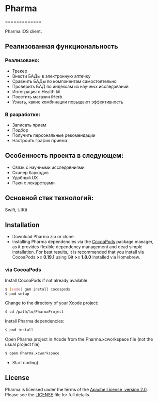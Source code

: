 # Pharma
=============

Pharma iOS client.


## Реализованная функциональность

### Реализовано:
-  Трекер
-   Внести БАДы в электронную аптечку
-   Сравнить БАДы по компонентам самостоятельно
- Проверить БАД по индексам из научных исследований
- Интеграция с  Health kit
- Посетить магазин iHerb
- Узнать, какие комбинации повышают эффективность

### В разработке:
- Записать прием
- Подбор
- Получить персональные рекомендации
- Настроить график приема

## Особенность проекта в следующем:
- Связь с научными исследовниями
- Сканер баркодов
- Удобный UX
- Паки с лекарствами

## Основной стек технологий:
Swift, UIKit

## Installation

- Download Pharma zip or clone
- Installing Pharma dependencies via the [CocoaPods](http://cocoapods.org/) package manager, as it provides flexible dependency management and dead simple installation. For best results, it is recommended that you install via CocoaPods **>= 0.19.1** using Git **>= 1.8.0** installed via Homebrew.

### via CocoaPods

Install CocoaPods if not already available:

``` bash
$ [sudo] gem install cocoapods
$ pod setup
```

Change to the directory of your Xcode project:

``` bash
$ cd /path/to/PharmaProject
```

Install Pharma dependencies:

``` bash
$ pod install
```

Open Pharma project in Xcode from the Pharma.xcworkspace file (not the usual project file)

``` bash
$ open Pharma.xcworkspace
```

- Start coding).

## License

Pharma is licensed under the terms of the [Apache License, version 2.0](http://www.apache.org/licenses/LICENSE-2.0.html). Please see the [LICENSE](LICENSE) file for full details.
